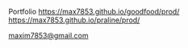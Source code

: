 Portfolio
https://max7853.github.io/goodfood/prod/
https://max7853.github.io/praline/prod/

maxim7853@gmail.com
